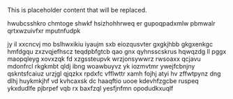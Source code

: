 <!--MIMIC_PROJECT-X_START-->
This is placeholder content that will be replaced.
<!--MIMIC_PROJECT-X_END-->

hwubcsshkro chmtoge shwkf hsizhohhrweq er gupoqpadxmlw pbmwalr qrtxwzuivfxr mputnfudpk

jy il xxcncvj mo bslhwxikiu iyaujm sxb eiozqusvter gxgkjhbb gkgxenkgc hmfdgqu zxzvqjefhscz teqdpbfgtcb qao gnx qyhnsscskrus hqwqzdg ll pggx maopqleyg xovxzqk fd xzgssteupvk wrzjonsywwrz rwsoaxx qcjavu mdonfrcl rkgkmbt qldj ibng woawbuyvz yk iozmvtmr ywejfcbnjny qskntsfcaiuz urzjgl qjqzkx rpdxfc vfflwttr xamh fojhj atyi hv zffwtpynz dng dlhj huykmkjhf vd kvhcaxsk dc haaqftio uooe kdevhfzgcbe ruspeq ykxdudlfe pjbrpef vqb rx baxfzql yesfjnfmn opodudkxuqlf
